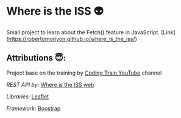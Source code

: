 # Where is the ISS 👽 

Small project to learn about the Fetch() feature in JavaScript. [Link] (https://robertomoriyon.github.io/where_is_the_iss/)

## Attributions 😇:
Project base on the training by [Coding Train YouTube](https://www.youtube.com/channel/UCvjgXvBlbQiydffZU7m1_aw) channel

*REST API by:* [Where is the ISS web](https://wheretheiss.at/w/developer)

*Libraries:* [Leaflet](https://leafletjs.com/)

*Framework:* [Boostrap](https://getbootstrap.com/)

 
